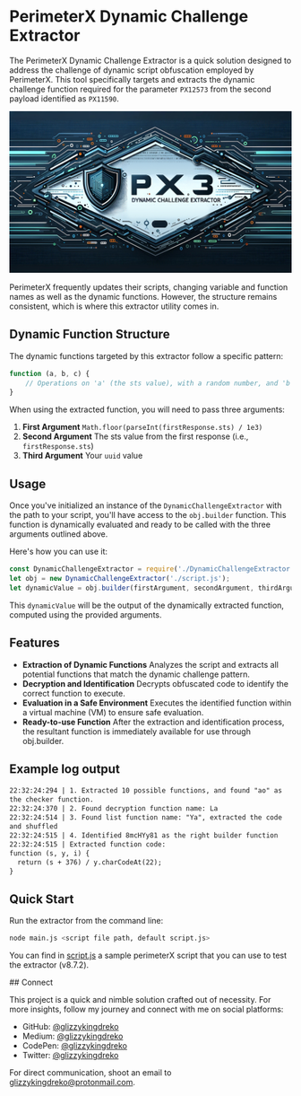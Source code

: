# PerimeterX Dynamic Challenge Extractor
The PerimeterX Dynamic Challenge Extractor is a quick solution designed to address the challenge of dynamic script obfuscation employed by PerimeterX. This tool specifically targets and extracts the dynamic challenge function required for the parameter `PX12573` from the second payload identified as `PX11590`.

![Banner](img/banner.jpg)

PerimeterX frequently updates their scripts, changing variable and function names as well as the dynamic functions. However, the structure remains consistent, which is where this extractor utility comes in.

## Dynamic Function Structure
The dynamic functions targeted by this extractor follow a specific pattern:
```js
function (a, b, c) {
    // Operations on 'a' (the sts value), with a random number, and 'b' or 'c' using charCodeAt on a random index.
}
```
When using the extracted function, you will need to pass three arguments:

1. **First Argument** `Math.floor(parseInt(firstResponse.sts) / 1e3)`
2. **Second Argument** The sts value from the first response (i.e., `firstResponse.sts`)
3. **Third Argument** Your `uuid` value

## Usage
Once you've initialized an instance of the `DynamicChallengeExtractor` with the path to your script, you'll have access to the `obj.builder` function. This function is dynamically evaluated and ready to be called with the three arguments outlined above.

Here's how you can use it:
```js
const DynamicChallengeExtractor = require('./DynamicChallengeExtractor');
let obj = new DynamicChallengeExtractor('./script.js');
let dynamicValue = obj.builder(firstArgument, secondArgument, thirdArgument);
```
This `dynamicValue` will be the output of the dynamically extracted function, computed using the provided arguments.

## Features
- **Extraction of Dynamic Functions** Analyzes the script and extracts all potential functions that match the dynamic challenge pattern.
- **Decryption and Identification** Decrypts obfuscated code to identify the correct function to execute.
- **Evaluation in a Safe Environment** Executes the identified function within a virtual machine (VM) to ensure safe evaluation.
- **Ready-to-use Function** After the extraction and identification process, the resultant function is immediately available for use through obj.builder.

## Example log output
```
22:32:24:294 | 1. Extracted 10 possible functions, and found "ao" as the checker function.
22:32:24:370 | 2. Found decryption function name: La
22:32:24:514 | 3. Found list function name: "Ya", extracted the code and shuffled
22:32:24:515 | 4. Identified 8mcHYy81 as the right builder function
22:32:24:515 | Extracted function code: 
function (s, y, i) {
  return (s + 376) / y.charCodeAt(22);
}
```

## Quick Start
Run the extractor from the command line:
```bash
node main.js <script file path, default script.js>
```

You can find in [script.js](./script.js) a sample perimeterX script that you can use to test the extractor (v8.7.2).

## Connect

This project is a quick and nimble solution crafted out of necessity. For more insights, follow my journey and connect with me on social platforms:

- GitHub: [@glizzykingdreko](https://github.com/glizzykingdreko)
- Medium: [@glizzykingdreko](https://medium.com/@glizzykingdreko)
- CodePen: [@glizzykingdreko](https://codepen.io/glizzykingdreko)
- Twitter: [@glizzykingdreko](https://twitter.com/glizzykingdreko)

For direct communication, shoot an email to [glizzykingdreko@protonmail.com](mailto:glizzykingdreko@protonmail.com).
